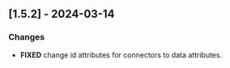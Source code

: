 ## [1.5.2] - 2024-03-14
### Changes

- **FIXED** change id attributes for connectors to data attributes.
